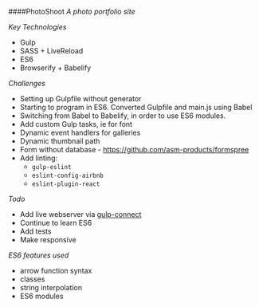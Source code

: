 ####PhotoShoot
*A photo portfolio site*

_Key Technologies_
* Gulp
* SASS + LiveReload
* ES6
* Browserify + Babelify

_Challenges_
* Setting up Gulpfile without generator
* Starting to program in ES6. Converted Gulpfile and main.js using Babel
* Switching from Babel to Babelify, in order to use ES6 modules. 
* Add custom Gulp tasks, ie for font
* Dynamic event handlers for galleries
* Dynamic thumbnail path
* Form without database - https://github.com/asm-products/formspree
* Add linting:
    - `gulp-eslint`
    - `eslint-config-airbnb`
    - `eslint-plugin-react`

_Todo_
* Add live webserver via [gulp-connect](http://code.tutsplus.com/tutorials/gulp-as-a-development-web-server--cms-20903)
* Continue to learn ES6
* Add tests
* Make responsive

_ES6 features used_
* arrow function syntax
* classes
* string interpolation
* ES6 modules
